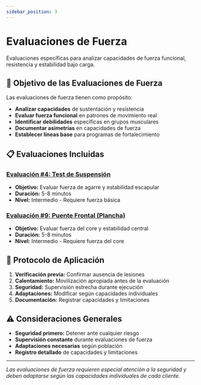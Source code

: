 ```yaml
---
sidebar_position: 3
---
```


# Evaluaciones de Fuerza

Evaluaciones específicas para analizar capacidades de fuerza funcional, resistencia y estabilidad bajo carga.

## 🎯 Objetivo de las Evaluaciones de Fuerza

Las evaluaciones de fuerza tienen como propósito:

- **Analizar capacidades** de sustentación y resistencia
- **Evaluar fuerza funcional** en patrones de movimiento real
- **Identificar debilidades** específicas en grupos musculares
- **Documentar asimetrías** en capacidades de fuerza
- **Establecer líneas base** para programas de fortalecimiento

## 📋 Evaluaciones Incluidas

### [Evaluación #4: Test de Suspensión](./test-suspension.md)
- **Objetivo:** Evaluar fuerza de agarre y estabilidad escapular
- **Duración:** 5-8 minutos
- **Nivel:** Intermedio - Requiere fuerza básica

### [Evaluación #9: Puente Frontal (Plancha)](./puente-frontal.md)
- **Objetivo:** Evaluar fuerza del core y estabilidad central
- **Duración:** 5-8 minutos
- **Nivel:** Intermedio - Requiere fuerza del core

## 🔄 Protocolo de Aplicación

1. **Verificación previa:** Confirmar ausencia de lesiones
2. **Calentamiento:** Movilización apropiada antes de la evaluación
3. **Seguridad:** Supervisión estrecha durante ejecución
4. **Adaptaciones:** Modificar según capacidades individuales
5. **Documentación:** Registrar capacidades y limitaciones

## ⚠️ Consideraciones Generales

- **Seguridad primero:** Detener ante cualquier riesgo
- **Supervisión constante** durante evaluaciones de fuerza
- **Adaptaciones necesarias** según población
- **Registro detallado** de capacidades y limitaciones

---

*Las evaluaciones de fuerza requieren especial atención a la seguridad y deben adaptarse según las capacidades individuales de cada cliente.*
